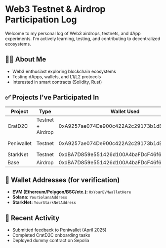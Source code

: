 # Web3 Testnet & Airdrop Participation Log

Welcome to my personal log of Web3 airdrops, testnets, and dApp experiments. I'm actively learning, testing, and contributing to decentralized ecosystems.

## 👨‍💻 About Me
- Web3 enthusiast exploring blockchain ecosystems
- Testing dApps, wallets, and L1/L2 protocols
- Interested in smart contracts (Solidity, Rust)

## ✅ Projects I've Participated In
| Project        | Type       | Wallet Used        | Status        |
|----------------|------------|--------------------|----------------|
| CratD2C        | Testnet + Airdrop |0xA9257ae074De900c422A2c29173b1dB9795807Ad | Active         |
| Peniwallet     | Testnet    | 0xA9257ae074De900c422A2c29173b1dB9795807Ad | Feedback submitted |
| StarkNet       | Testnet    | 0xdBA7D859e551426d100A4baFDcF46f6BC509Ad3c | Joined         |
| Base           | Airdrop    | 0xdBA7D859e551426d100A4baFDcF46f6BC509Ad3c | Completed      |

## 🔐 Wallet Addresses (for verification)
- **EVM (Ethereum/Polygon/BSC/etc.):** `0xYourEVMwalletHere`
- **Solana:** `YourSolanaAddress`
- **StarkNet:** `YourStarkNetAddress`

## 🧪 Recent Activity
- Submitted feedback to Peniwallet (April 2025)
- Completed CratD2C onboarding tasks
- Deployed dummy contract on Sepolia

